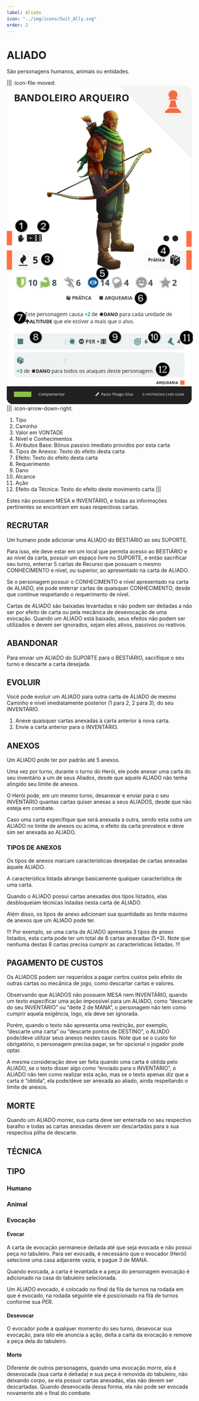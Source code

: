 ```yaml
---
label: Aliado
icon: "../img/icons/Suit_Ally.svg"
order: 2
---
```


# ALIADO

São personagens humanos, animais ou entidades.

||| :icon-file-moved:
![](../img/cards/ally.png)
||| :icon-arrow-down-right:
1.	Tipo
2.	Caminho
3.	Valor em VONTADE
4.	Nível e Conhecimentos
5.	Atributos Base: Bônus passivo imediato providos por esta carta
6.	Tipos de Anexos: Texto do efeito desta carta
7.	Efeito: Texto do efeito desta carta
8.	Requerimento
9.	Dano
10.	Alcance
11.	Ação
12.	Efeito da Técnica: Texto do efeito deste movimento carta
|||

Estes não possuem MESA e INVENTÁRIO, e todas as informações pertinentes se encontram em suas respectivas cartas.

## RECRUTAR
Um humano pode adicionar uma ALIADO do BESTIÁRIO ao seu SUPORTE.

Para isso, ele deve estar em um local que permita acesso ao BESTIÁRIO e ao nível da carta, possuir um espaço livre no SUPORTE, e então sacrificar seu turno, enterrar 5 cartas de Recurso que possuam o mesmo CONHECIMENTO e nível, ou superior, ao apresentado na carta de ALIADO.

Se o personagem possuir o CONHECIMENTO e nível apresentado na carta de ALIADO, ele pode enterrar cartas de quaisquer CONHECIMENTO, desde que continue respeitando o requerimento de nível.

Cartas de ALIADO são baixadas levantadas e não podem ser deitadas a não ser por efeito de carta ou pela mecânica de desevocação de uma evocação. Quando um ALIADO está baixado, seus efeitos não podem ser utilizados e devem ser ignorados, sejam eles ativos, passivos ou reativos.

## ABANDONAR
Para enviar um ALIADO do SUPORTE para o BESTIÁRIO, sacrifique o seu turno e descarte a carta desejada.

## EVOLUIR
Você pode evoluir um ALIADO para outra carta de ALIADO de mesmo Caminho e nível imediatamente posterior (1 para 2, 2 para 3), do seu INVENTÁRIO.

1. Anexe quaisquer cartas anexadas à carta anterior à nova carta.
2. Envie a carta anterior para o INVENTÁRIO.

## ANEXOS
Um ALIADO pode ter por padrão até 5 anexos.

Uma vez por turno, durante o turno do Herói, ele pode anexar uma carta do seu inventário a um de seus Aliados, desde que aquele ALIADO não tenha atingido seu limite de anexos.

O Herói pode, em um mesmo turno, desanexar e enviar para o seu INVENTÁRIO quantas cartas quiser anexas a seus ALIADOS, desde que não esteja em combate.

Caso uma carta especifique que será anexada a outra, sendo esta outra um ALIADO no limite de anexos ou acima, o efeito da carta prevalece e deve sim ser anexada ao ALIADO.

### TIPOS DE ANEXOS
Os tipos de anexos marcam características desejadas de cartas anexadas àquele ALIADO.

A característica listada abrange basicamente qualquer característica de uma carta.

Quando o ALIADO possuí cartas anexadas dos tipos listados, elas desbloqueiam técnicas listadas nesta carta de ALIADO.

Além disso, os tipos de anexo adicionam sua quantidade ao limite máximo de anexos que um ALIADO pode ter.

!!!
Por exemplo, se uma carta de ALIADO apresenta 3 tipos de anexo listados, esta carta pode ter um total de 8 cartas anexadas (5+3). Note que nenhuma destas 8 cartas precisa cumprir as características listadas.
!!!

## PAGAMENTO DE CUSTOS
Os ALIADOS podem ser requeridos a pagar certos custos pelo efeito de outras cartas ou mecânica de jogo, como descartar cartas e valores.

Observando que ALIADOS não possuem MESA nem INVENTÁRIO, quando um texto especificar uma ação impossível para um ALIADO, como “descarte do seu INVENTÁRIO” ou “deite 2 de MANA”, o personagem não tem como cumprir aquela exigência, logo, ela deve ser ignorada.

Porém, quando o texto não apresenta uma restrição, por exemplo, “descarte uma carta” ou “descarte pontos de DESTINO”, o ALIADO pode/deve utilizar seus anexos nestes casos. Note que se o custo for obrigatório, o personagem precisa pagar, se for opcional o jogador pode optar.

A mesma consideração deve ser feita quando uma carta é obtida pelo ALIADO, se o texto disser algo como “enviado para o INVENTÁRIO”, o ALIADO não tem como realizar esta ação, mas se o texto apenas diz que a carta é “obtida”, ela pode/deve ser anexada ao aliado, ainda respeitando o limite de anexos.

## MORTE
Quando um ALIADO morrer, sua carta deve ser enterrada no seu respectivo baralho e todas as cartas anexadas devem ser descartadas para a sua respectiva pilha de descarte.

## TÉCNICA

## TIPO

### Humano

### Animal

### Evocação

#### Evocar
A carta de evocação permanece deitada até que seja evocada e não possui peça no tabuleiro. Para ser evocada, é necessário que o evocador (Herói) selecione uma casa adjacente vazia, e pague 3 de MANA.

Quando evocada, a carta é levantada e a peça do personagem evocação é adicionado na casa do tabuleiro selecionada.

Um ALIADO evocado, é colocado no final da fila de turnos na rodada em que é evocado, na rodada seguinte ele é posicionado na fila de turnos conforme sua PER.

#### Desevocar
O evocador pode a qualquer momento do seu turno, desevocar sua evocação, para isto ele anuncia a ação, deita a carta da evocação e remove a peça dela do tabuleiro.

#### Morte
Diferente de outros personagens, quando uma evocação morre, ela é desevocada (sua carta é deitada) e sua peça é removida do tabuleiro, não deixando corpo, se ela possuir cartas anexadas, elas não devem ser descartadas. Quando desevocada dessa forma, ela não pode ser evocada novamente até o final do combate.
